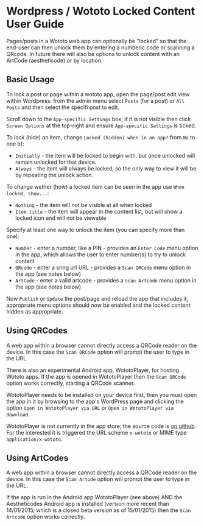 # Wordpress / Wototo Locked Content User Guide

Pages/posts in a Wototo web app can optionally be "locked" so that the end-user can then unlock them by entering a numberic code or scanning a QRcode. In future there will also be options to unlock content with an ArtCode (aestheticode) or by location.

## Basic Usage

To lock a post or page within a wototo app, open the page/post edit view within Wordpress: from the admin menu select `Posts` (for a post) or `All Posts` and then select the specifi post to edit. 

Scroll down to the `App-specific Settings` box; if it is not visible then click `Screen Options` at the top-right and ensure `App-specific Settings` is ticked.

To lock (hide) an item, change `Locked (hidden) when in an app?` from `No` to one of:
- `Initially` - the item will be locked to begin with, but once unlocked will remain unlocked for that device.
- `Always` - the item will always be locked, so the only way to view it will be by repeating the unlock action.

To change wether (how) a locked item can be seen in the app use `When locked, show...`:
- `Nothing` - the item will not be visible at all when locked
- `Item title` - the item will appear in the content list, but will show a locked icon and will not be viewable

Specify at least one way to unlock the item (you can specify more than one):
- `Number` - enter a number, like a PIN - provides an `Enter Code` menu option in the app, which allows the user to enter number(s) to try to unlock content
- `QRcode` - enter a sring url URL - provides a `Scan QRCode` menu option in the app (see notes below)
- `ArtCode` - enter a valid artcode - provides a `Scan Artcode` menu option in the app (see notes below)

Now `Publish` or `Update` the post/page and reload the app that includes it; appropriate menu options should now be enabled and the locked content hidden as appropriate.

## Using QRCodes

A web app within a browser cannot directly access a QRCode reader on the device. In this case the `Scan QRCode` option will prompt the user to type in the URL.

There is also an experimental Android app, WototoPlayer, for hosting Wototo apps. If the app is opened in WototoPlayer then the `Scan QRCode` option works correctly, starting a QRCode scanner.

WototoPlayer needs to be installed on your device first, then you must open the app in it by browsing to the app's WordPress page and clicking the option `Open in WototoPlayer via URL` or `Open in WototoPlayer via download`.

WototoPlayer is not currently in the app store; the source code is [on github](https://github.com/cgreenhalgh/wototoplayer). For the interested it is triggered the URL scheme `x-wototo` or MIME type `application/x-wototo`.

## Using ArtCodes

A web app within a browser cannot directly access a QRCode reader on the device. In this case the `Scan Artode` option will prompt the user to type in the URL.

If the app is run in the Android app WototoPlayer (see above) AND the Aestheticodes Android app is installed (version more recent than 14/01/2015, which is a closed beta version as of 15/01/2015) then the `Scan Artcode` option works correctly.

